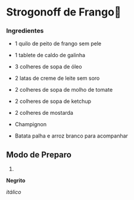 # Strogonoff de Frango:chicken:

### Ingredientes



- 1 quilo de peito de frango sem pele

- 1 tablete de caldo de galinha

- 3 colheres de sopa de óleo

- 2 latas de creme de leite sem soro

- 2 colheres de sopa de molho de tomate

- 2 colheres de sopa de ketchup

- 2 colheres de mostarda

- Champignon

- Batata palha e arroz branco para acompanhar

## Modo de Preparo

1. 



**Negrito**

_itálico_



